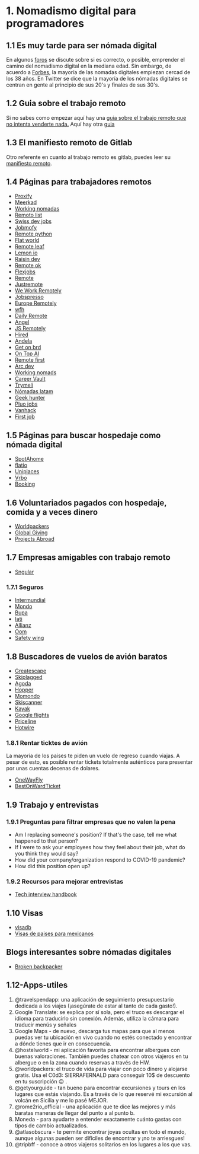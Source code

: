 # 1. Nomadismo digital para programadores



## 1.1 Es muy tarde para ser nómada digital

En algunos
[foros](https://nomadlist.com/forum/t/is-it-too-late-to-become-a-digital-nomad-at-40/4750)
se discute sobre si es correcto, o posible, emprender el camino del
nomadismo digital en la mediana edad. Sin embargo, de acuerdo a
[Forbes](https://www.forbes.com/sites/elainepofeldt/2018/08/30/digital-nomadism-goes-mainstream/),
la mayoría de las nomadas digitales empiezan cercad de los 38 años. En
Twitter se dice que la mayoría de los nómadas digitales se centran en
gente al principio de sus 20\'s y finales de sus 30\'s.

## 1.2 Guia sobre el trabajo remoto

Si no sabes como empezar aquí hay una [guia sobre el trabajo remoto que
no intenta venderte
nada.](https://blog.stephsmith.io/the-guide-to-remote-work/) Aquí hay
otra [guia](https://www.guiatrabajoremoto.cl/)

## 1.3 El manifiesto remoto de Gitlab

Otro referente en cuanto al trabajo remoto es gitlab, puedes leer su
[manifiesto
remoto](https://about.gitlab.com/company/culture/all-remote/guide/).

## 1.4 Páginas para trabajadores remotos

-   [Proxify](https://career.proxify.io/)
-   [Meerkad](https://meerkad.com/)
-   [Working nomadas](https://workingNomads.org) 
-   [Remoto list](https://remotolist.com/)
-   [Swiss dev jobs](https://swissdevjobs.ch/)
-   [Jobmofy](https://jobmofy.com)
-   [Remote python](https://remotepython.com/jobs)
-   [Flat world](https://flatworld.co)
-   [Remote leaf](https://remoteleaf.com)
-   [Lemon io](https://lemon.io)
-   [Raisin dev](https://raisin.dev)
-   [Remote ok](https://remoteok.io)
-   [Flexjobs](https://www.flexjobs.com/)
-   [Remote](https://remote.co)
-   [Justremote](https://justremote.co)
-   [We Work Remotely](https://weworkremotely.com)
-   [Jobspresso](https://jobspresso.co)
-   [Europe Remotely](https://europeremotely.com)
-   [wfh](https://wfh.io)
-   [Daily Remote](https://dailyremote.com)
-   [Angel](https://angel.co)
-   [JS Remotely](https://jsremotely.com)
-   [Hired](https://hired.com)
-   [Andela](https://andela.com/for-engineers/)
-   [Get on brd](https://www.getonbrd.com/)
-   [On Top AI](https://www.ontop.ai/)
-   [Remote first](https://remotefirst.digital)
-   [Arc dev](https://arc.dev)
-   [Working nomads](https://workingnomads.co)
-   [Career Vault](https://careervault.io)
-   [Trymeli](https://trymeli.com)
-   [Nómadas latam](https://nomadalatam.com/)
-   [Geek hunter](https://geekhunter.co/)
-   [Pluo jobs](https://pluo.jobs/)
-   [Vanhack](https://vanhack.com/)
-   [First job](https://firstjob.me/)

## 1.5 Páginas para buscar hospedaje como nómada digital

-   [SpotAhome](https://www.spotahome.com)
-   [flatio](https://www.flatio.es/)
-   [Uniplaces](https://www.uniplaces.com)
-   [Vrbo](https://www.verbo.com)
-   [Booking](https://www.booking.com)

## 1.6 Voluntariados pagados con hospedaje, comida y a veces dinero

-   [Worldpackers](https://www.worldpackers.com/es)
-   [Global Giving](https://www.globalgiving.org/)
-   [Projects Abroad](https://www.projects-abroad.net/)

## 1.7 Empresas amigables con trabajo remoto

-   [Sngular](https://www.sngular.com)

### 1.7.1 Seguros

-   [Intermundial](https://www.intermundial.es)
-   [Mondo](https://heymondo.com)
-   [Bupa](https://www.bupaglobal.com/es)
-   [Iati](https://iatiseguros.com)
-   [Allianz](https://allianzcare.com)
-   [Oom](https://oominsurance.com)
-   [Safety wing](https://safetywing.com)

## 1.8 Buscadores de vuelos de avión baratos

-   [Greatescape](https://greatescape.co)
-   [Skiplagged](https://skiplagged.com/)
-   [Agoda](https://www.agoda.com/)
-   [Hopper](https://www.hopper.com/)
-   [Momondo](https://www.momondo.com/)
-   [Skiscanner](https://www.skyscanner.com/)
-   [Kayak](https://www.kayak.com/)
-   [Google flights](https://www.google.com/travel/flights)
-   [Priceline](https://www.priceline.com/)
-   [Hotwire](https://hotwire.com/)

### 1.8.1 Rentar ticktes de avión

La mayoría de los paises te piden un vuelo de regreso cuando viajas. A
pesar de esto, es posible rentar tickets totalmente auténticos
para presentar por unas cuentas decenas de dolares.

-   [OneWayFly](https://onewayfly.com/es/)
-   [BestOnWardTicket](https://bestonwardticket.com/#how-it-works)

## 1.9 Trabajo y entrevistas

### 1.9.1 Preguntas para filtrar empresas que no valen la pena

-   Am I replacing someone\'s position? If that\'s the case, tell me
    what happened to that person?
-   If I were to ask your employees how they feel about their job, what
    do you think they would say?
-   How did your company/organization respond to COVID-19 pandemic?
-   How did this position open up?

### 1.9.2 Recursos para mejorar entrevistas

-   [Tech interview
    handbook](https://yangshun.github.io/tech-interview-handbook/introduction)

## 1.10 Visas

- [visadb](https://visadb.io/)
- [Visas de paises para mexicanos](https://www.mundukos.com/tips-de-viaje/a-que-paises-pueden-viajar-los-mexicanos-sin-visa/)

## Blogs interesantes sobre nómadas digitales

-   [Broken backpacker](https://www.thebrokebackpacker.com/)

## 1.12-Apps-utiles

1. @travelspendapp: una aplicación de seguimiento presupuestario dedicada a los viajes (¡asegúrate de estar al tanto de cada gasto!).
2. Google Translate: se explica por sí sola, pero el truco es descargar el idioma para traducirlo sin conexión. Además, utiliza la cámara para traducir menús y señales
3. Google Maps - de nuevo, descarga tus mapas para que al menos puedas ver tu ubicación en vivo cuando no estés conectado y encontrar a dónde tienes que ir en consecuencia.
4. @hostelworld - mi aplicación favorita para encontrar albergues con buenas valoraciones. También puedes chatear con otros viajeros en tu albergue o en la zona cuando reservas a través de HW.
5. @worldpackers: el truco de vida para viajar con poco dinero y alojarse gratis. Usa el C0d3: SIERRAFERNALD para conseguir 10$ de descuento en tu suscripción 😉 .
6. @getyourguide - tan bueno para encontrar excursiones y tours en los lugares que estás viajando. Es a través de lo que reservé mi excursión al volcán en Sicilia y me lo pasé MEJOR.
7. @rome2rio_official - una aplicación que te dice las mejores y más baratas maneras de llegar del punto a al punto b.
8. Moneda - para ayudarte a entender exactamente cuánto gastas con tipos de cambio actualizados.
9. @atlasobscura - te permite encontrar joyas ocultas en todo el mundo, aunque algunas pueden ser difíciles de encontrar y ¡no te arriesgues!
10. @tripbff - conoce a otros viajeros solitarios en los lugares a los que vas. 
